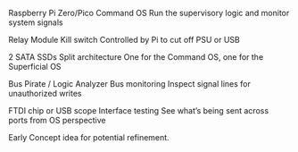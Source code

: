 Raspberry Pi Zero/Pico	Command OS	Run the supervisory logic and monitor system signals

Relay Module	Kill switch	Controlled by Pi to cut off PSU or USB

2 SATA SSDs	Split architecture	One for the Command OS, one for the Superficial OS

Bus Pirate / Logic Analyzer	Bus monitoring	Inspect signal lines for unauthorized writes

FTDI chip or USB scope	Interface testing	See what’s being sent across ports from OS perspective

Early Concept idea for potential refinement.
